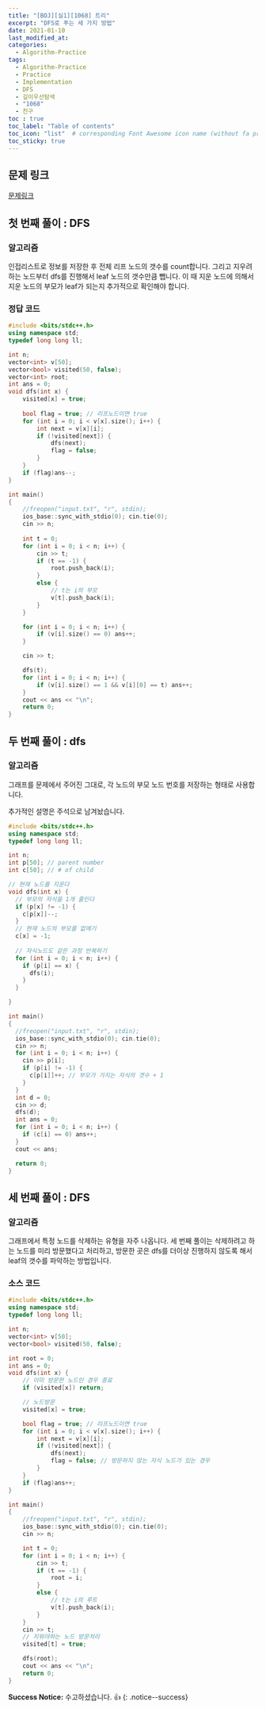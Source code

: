 ```yaml
---
title: "[BOJ][실1][1068] 트리"
excerpt: "DFS로 푸는 세 가지 방법"
date: 2021-01-10
last_modified_at:
categories:
  - Algorithm-Practice
tags:
  - Algorithm-Practice
  - Practice
  - Implementation
  - DFS
  - 깊이우선탐색
  - "1068"
  - 친구
toc : true
toc_label: "Table of contents"
toc_icon: "list"  # corresponding Font Awesome icon name (without fa prefix)
toc_sticky: true
---
```


## 문제 링크

[문제링크](https://www.acmicpc.net/problem/1068)  

## 첫 번째 풀이 : DFS

### 알고리즘

인접리스트로 정보를 저장한 후 전체 리프 노드의 갯수를 count합니다. 그리고 지우려하는 노드부터 dfs를 진행해서 leaf 노드의 갯수만큼 뺍니다. 이 때 지운 노드에 의해서 지운 노드의 부모가 leaf가 되는지 추가적으로 확인해야 합니다.  

### 정답 코드

```cpp
#include <bits/stdc++.h>
using namespace std;
typedef long long ll;

int n;
vector<int> v[50];
vector<bool> visited(50, false);
vector<int> root;
int ans = 0;
void dfs(int x) {
    visited[x] = true;
    
    bool flag = true; // 리프노드이면 true
    for (int i = 0; i < v[x].size(); i++) {
        int next = v[x][i];
        if (!visited[next]) {
            dfs(next);
            flag = false;
        }
    }
    if (flag)ans--;
}

int main()
{
    //freopen("input.txt", "r", stdin);
    ios_base::sync_with_stdio(0); cin.tie(0);
    cin >> n;
    
    int t = 0;
    for (int i = 0; i < n; i++) {
        cin >> t;
        if (t == -1) {
            root.push_back(i);
        }
        else {
            // t는 i의 부모
            v[t].push_back(i);
        }
    }

    for (int i = 0; i < n; i++) {
        if (v[i].size() == 0) ans++;
    }

    cin >> t;

    dfs(t);
    for (int i = 0; i < n; i++) {
        if (v[i].size() == 1 && v[i][0] == t) ans++;
    }
    cout << ans << "\n";
    return 0;
}
```

## 두 번째 풀이 : dfs

### 알고리즘

그래프를 문제에서 주어진 그대로, 각 노드의 부모 노드 번호를 저장하는 형태로 사용합니다.  

추가적인 설명은 주석으로 남겨놨습니다.  

```cpp
#include <bits/stdc++.h>
using namespace std;
typedef long long ll;

int n;
int p[50]; // parent number
int c[50]; // # of child

// 현재 노드를 지운다
void dfs(int x) {
  // 부모의 자식을 1개 줄인다
  if (p[x] != -1) {
    c[p[x]]--;
  }
  // 현재 노드의 부모를 없애기
  c[x] = -1;
  
  // 자식노드도 같은 과정 반복하기
  for (int i = 0; i < n; i++) {
    if (p[i] == x) {
      dfs(i);
    }
  }

}

int main()
{
  //freopen("input.txt", "r", stdin);
  ios_base::sync_with_stdio(0); cin.tie(0);
  cin >> n;
  for (int i = 0; i < n; i++) {
    cin >> p[i];
    if (p[i] != -1) {
      c[p[i]]++; // 부모가 가지는 자식의 갯수 + 1
    }
  }
  int d = 0;
  cin >> d;
  dfs(d);
  int ans = 0;
  for (int i = 0; i < n; i++) {
    if (c[i] == 0) ans++;
  }
  cout << ans;

  return 0;
}
```


## 세 번째 풀이 : DFS

### 알고리즘

그래프에서 특정 노드를 삭제하는 유형을 자주 나옵니다. 세 번째 풀이는 삭제하려고 하는 노드를 미리 방문했다고 처리하고, 방문한 곳은 dfs를 더이상 진행하지 않도록 해서 leaf의 갯수를 파악하는 방법입니다.  

### 소스 코드

```cpp
#include <bits/stdc++.h>
using namespace std;
typedef long long ll;

int n;
vector<int> v[50];
vector<bool> visited(50, false);

int root = 0;
int ans = 0;
void dfs(int x) {
    // 이미 방문한 노드인 경우 종료
    if (visited[x]) return;

    // 노드방문
    visited[x] = true;

    bool flag = true; // 리프노드이면 true
    for (int i = 0; i < v[x].size(); i++) {
        int next = v[x][i];
        if (!visited[next]) {
            dfs(next);
            flag = false; // 방문하지 않는 자식 노드가 있는 경우
        }
    }
    if (flag)ans++;
}

int main()
{
    //freopen("input.txt", "r", stdin);
    ios_base::sync_with_stdio(0); cin.tie(0);
    cin >> n;

    int t = 0;
    for (int i = 0; i < n; i++) {
        cin >> t;
        if (t == -1) {
            root = i;
        }
        else {
            // t는 i의 루트
            v[t].push_back(i);
        }
    }
    cin >> t;
    // 지워야하는 노드 방문처리
    visited[t] = true;

    dfs(root);
    cout << ans << "\n";
    return 0;
}
```

**Success Notice:**
수고하셨습니다. :+1:
{: .notice--success}



